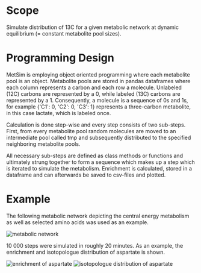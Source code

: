 Scope
=====

Simulate distribution of 13C for a given metabolic network at dynamic equilibrium (= constant metabolite pool sizes).


Programming Design
==================

MetSim is employing object oriented programming where each metabolite pool is an object.
Metabolite pools are stored in pandas dataframes where each column represents a carbon and each row a molecule.
Unlabeled (12C) carbons are represented by a 0, while labeled (13C) carbons are represented by a 1.
Consequently, a molecule is a sequence of 0s and 1s, for example {'C1': 0, 'C2': 0, 'C3': 1} represents a three-carbon metabolite, in this case lactate, which is labeled once.

Calculation is done step-wise and every step consists of two sub-steps.
First, from every metabolite pool random molecules are moved to an intermediate pool called tmp and subsequently distributed to the specified neighboring metabolite pools.

All necessary sub-steps are defined as class methods or functions and ultimately strung together to form a sequence which makes up a step which is iterated to simulate the metabolism.
Enrichment is calculated, stored in a dataframe and can afterwards be saved to csv-files and plotted.


Example
=======

The following metabolic network depicting the central energy metabolism as well as selected amino acids was used as an example.

![metabolic network](https://raw.githubusercontent.com/bifidotftw/metsim/blob/master/examples/central_energy_metabolism/metabolic_network.png)

10 000 steps were simulated in roughly 20 minutes.
As an example, the enrichment and isotopologue distribution of aspartate is shown.

![enrichment of aspartate](https://raw.githubusercontent.com/bifidotftw/metsim/blob/master/examples/central_energy_metabolism/output/aspartate_total_excess.png)
![isotopologue distribution of aspartate](https://raw.githubusercontent.com/bifidotftw/metsim/blob/master/examples/central_energy_metabolism/output/aspartate_isotop_distr.png)
